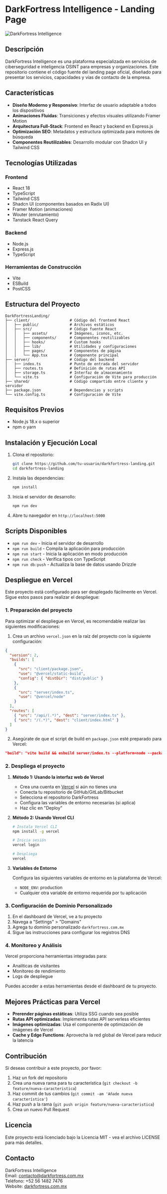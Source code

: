 # DarkFortress Intelligence - Landing Page

![DarkFortress Intelligence](./client/public/logo.png)

## Descripción

DarkFortress Intelligence es una plataforma especializada en servicios de ciberseguridad e inteligencia OSINT para empresas y organizaciones. Este repositorio contiene el código fuente del landing page oficial, diseñado para presentar los servicios, capacidades y vías de contacto de la empresa.

## Características

- **Diseño Moderno y Responsivo**: Interfaz de usuario adaptable a todos los dispositivos
- **Animaciones Fluidas**: Transiciones y efectos visuales utilizando Framer Motion
- **Arquitectura Full-Stack**: Frontend en React y backend en Express.js
- **Optimización SEO**: Metadatos y estructura optimizada para motores de búsqueda
- **Componentes Reutilizables**: Desarrollo modular con Shadcn UI y Tailwind CSS

## Tecnologías Utilizadas

### Frontend
- React 18
- TypeScript
- Tailwind CSS
- Shadcn UI (componentes basados en Radix UI)
- Framer Motion (animaciones)
- Wouter (enrutamiento)
- Tanstack React Query

### Backend
- Node.js
- Express.js
- TypeScript

### Herramientas de Construcción
- Vite
- ESBuild
- PostCSS

## Estructura del Proyecto

```
DarkFortressLanding/
├── client/                  # Código del frontend React
│   ├── public/              # Archivos estáticos
│   ├── src/                 # Código fuente React
│   │   ├── assets/          # Imágenes, iconos, etc.
│   │   ├── components/      # Componentes reutilizables
│   │   ├── hooks/           # Custom hooks
│   │   ├── lib/             # Utilidades y configuraciones
│   │   ├── pages/           # Componentes de página
│   │   └── App.tsx          # Componente principal
├── server/                  # Código del backend
│   ├── index.ts             # Punto de entrada del servidor
│   ├── routes.ts            # Definición de rutas API
│   ├── storage.ts           # Interfaz de almacenamiento
│   └── vite.ts              # Configuración de Vite para producción
├── shared/                  # Código compartido entre cliente y servidor
├── package.json             # Dependencias y scripts
└── vite.config.ts           # Configuración de Vite
```

## Requisitos Previos

- Node.js 18.x o superior
- npm o yarn

## Instalación y Ejecución Local

1. Clona el repositorio:
   ```bash
   git clone https://github.com/tu-usuario/darkfortress-landing.git
   cd darkfortress-landing
   ```

2. Instala las dependencias:
   ```bash
   npm install
   ```

3. Inicia el servidor de desarrollo:
   ```bash
   npm run dev
   ```

4. Abre tu navegador en `http://localhost:5000`

## Scripts Disponibles

- `npm run dev` - Inicia el servidor de desarrollo
- `npm run build` - Compila la aplicación para producción
- `npm run start` - Inicia la aplicación en modo producción
- `npm run check` - Verifica tipos con TypeScript
- `npm run db:push` - Actualiza la base de datos usando Drizzle

## Despliegue en Vercel

Este proyecto está configurado para ser desplegado fácilmente en Vercel. Sigue estos pasos para realizar el despliegue:

### 1. Preparación del proyecto

Para optimizar el despliegue en Vercel, es recomendable realizar las siguientes modificaciones:

1. Crea un archivo `vercel.json` en la raíz del proyecto con la siguiente configuración:

```json
{
  "version": 2,
  "builds": [
    {
      "src": "client/package.json",
      "use": "@vercel/static-build",
      "config": { "distDir": "dist/public" }
    },
    {
      "src": "server/index.ts",
      "use": "@vercel/node"
    }
  ],
  "routes": [
    { "src": "/api/(.*)", "dest": "server/index.ts" },
    { "src": "/(.*)", "dest": "client/index.html" }
  ]
}
```

2. Asegúrate de que el script de build en `package.json` esté preparado para Vercel:

```json
"build": "vite build && esbuild server/index.ts --platform=node --packages=external --bundle --format=esm --outdir=dist"
```

### 2. Despliega el proyecto

1. **Método 1: Usando la interfaz web de Vercel**
   
   - Crea una cuenta en [Vercel](https://vercel.com) si aún no tienes una
   - Conecta tu repositorio de GitHub/GitLab/Bitbucket
   - Selecciona el repositorio DarkFortress
   - Configura las variables de entorno necesarias (si aplica)
   - Haz clic en "Deploy"

2. **Método 2: Usando Vercel CLI**

   ```bash
   # Instala Vercel CLI
   npm install -g vercel
   
   # Inicia sesión
   vercel login
   
   # Despliega
   vercel
   ```

3. **Variables de Entorno**

   Configura las siguientes variables de entorno en la plataforma de Vercel:
   
   - `NODE_ENV`: production
   - Cualquier otra variable de entorno requerida por tu aplicación

### 3. Configuración de Dominio Personalizado

1. En el dashboard de Vercel, ve a tu proyecto
2. Navega a "Settings" > "Domains"
3. Agrega tu dominio personalizado `darkfortress.com.mx`
4. Sigue las instrucciones para configurar los registros DNS

### 4. Monitoreo y Análisis

Vercel proporciona herramientas integradas para:
- Analíticas de visitantes
- Monitoreo de rendimiento
- Logs de despliegue

Puedes acceder a estas herramientas desde el dashboard de tu proyecto.

## Mejores Prácticas para Vercel

- **Prerender páginas estáticas**: Utiliza SSG cuando sea posible
- **Rutas API optimizadas**: Implementa rutas API serverless eficientes
- **Imágenes optimizadas**: Usa el componente de optimización de imágenes de Vercel
- **Cache y Edge Functions**: Aprovecha la red global de Vercel para reducir la latencia

## Contribución

Si deseas contribuir a este proyecto, por favor:

1. Haz un fork del repositorio
2. Crea una nueva rama para tu característica (`git checkout -b feature/nueva-caracteristica`)
3. Haz commit de tus cambios (`git commit -am 'Añade nueva característica'`)
4. Haz push a la rama (`git push origin feature/nueva-caracteristica`)
5. Crea un nuevo Pull Request

## Licencia

Este proyecto está licenciado bajo la Licencia MIT - vea el archivo LICENSE para más detalles.

## Contacto

DarkFortress Intelligence  
Email: contacto@darkfortress.com.mx  
Teléfono: +52 56 1482 7476  
Website: [darkfortress.com.mx](https://darkfortress.com.mx)
